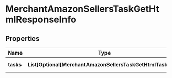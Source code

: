 # MerchantAmazonSellersTaskGetHtmlResponseInfo


## Properties

| Name | Type | Description | Notes |
|------------ | ------------- | ------------- | -------------|
**tasks** | **List[Optional[MerchantAmazonSellersTaskGetHtmlTaskInfo]]** | array of tasks |[optional]|